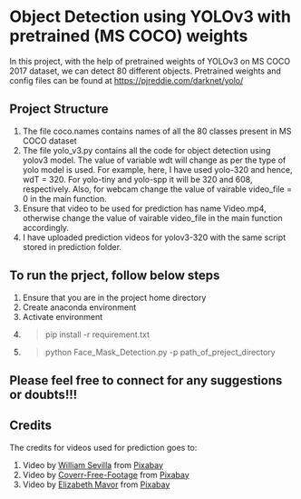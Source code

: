 # Object Detection using YOLOv3 with pretrained (MS COCO) weights
 
In this project, with the help of pretrained weights of YOLOv3 on MS COCO 2017 dataset, we can detect 80 different objects. Pretrained weights and config files can be found at https://pjreddie.com/darknet/yolo/

## Project Structure
1. The file coco.names contains names of all the 80 classes present in MS COCO dataset
2. The file yolo_v3.py contains all the code for object detection using yolov3 model. The value of variable wdt will change as per the type of yolo model is used. For example, here, I have used yolo-320 and hence, wdT = 320. For yolo-tiny and yolo-spp it will be 320 and 608, respectively. Also, for webcam change the value of vairable video_file = 0 in the main function.
3. Ensure that video to be used for prediction has name Video.mp4, otherwise change the value of vairable video_file in the main function accordingly.
4. I have uploaded prediction videos for yolov3-320 with the same script stored in prediction folder.

## To run the prject, follow below steps
1. Ensure that you are in the project home directory
2. Create anaconda environment
3. Activate environment
4. >pip install -r requirement.txt
5. >python Face_Mask_Detection.py -p path_of_preject_directory

## Please feel free to connect for any suggestions or doubts!!!

## Credits
The credits for videos used for prediction goes to:
1. Video by <a href="https://pixabay.com/users/preditorcuts-4627334/?utm_source=link-attribution&amp;utm_medium=referral&amp;utm_campaign=image&amp;utm_content=32851">William Sevilla</a> from <a href="https://pixabay.com/?utm_source=link-attribution&amp;utm_medium=referral&amp;utm_campaign=image&amp;utm_content=32851">Pixabay</a>
2. Video by <a href="https://pixabay.com/users/coverr-free-footage-1281706/?utm_source=link-attribution&amp;utm_medium=referral&amp;utm_campaign=image&amp;utm_content=6387">Coverr-Free-Footage</a> from <a href="https://pixabay.com/?utm_source=link-attribution&amp;utm_medium=referral&amp;utm_campaign=image&amp;utm_content=6387">Pixabay</a>
3. Video by <a href="https://pixabay.com/users/lizmavor-11592643/?utm_source=link-attribution&amp;utm_medium=referral&amp;utm_campaign=image&amp;utm_content=21437">Elizabeth Mavor</a> from <a href="https://pixabay.com/?utm_source=link-attribution&amp;utm_medium=referral&amp;utm_campaign=image&amp;utm_content=21437">Pixabay</a>

